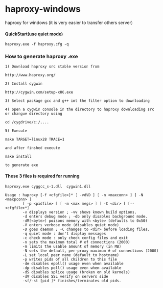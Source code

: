 # haproxy-windows
haproxy for windows (it is very easier to transfer others server)

#### QuickStart(use quiet mode)

    haproxy.exe -f haproxy.cfg -q

### How to generate haproxy .exe
```
1) Download haproxy src stable version from 

http://www.haproxy.org/

2) Install cygwin 

http://cygwin.com/setup-x86.exe

3) Select package gcc and g++ int the filter option to downloading

4) open a cygwin console in the directory to haproxy downloading src or changue directory using

cd /cygdrive/c:/....

5) Execute 

make TARGET=linux28 TRACE=1

and after finshed execute 

make install 

to generate exe
```

#### These 3 files is required for running

    haproxy.exe cyggcc_s-1.dll  cygwin1.dll

```
Usage : haproxy [-f <cfgfile>]* [ -vdVD ] [ -n <maxconn> ] [ -N <maxpconn> ]
        [ -p <pidfile> ] [ -m <max megs> ] [ -C <dir> ] [-- <cfgfile>*]
        -v displays version ; -vv shows known build options.
        -d enters debug mode ; -db only disables background mode.
        -dM[<byte>] poisons memory with <byte> (defaults to 0x50)
        -V enters verbose mode (disables quiet mode)
        -D goes daemon ; -C changes to <dir> before loading files.
        -q quiet mode : don't display messages
        -c check mode : only check config files and exit
        -n sets the maximum total # of connections (2000)
        -m limits the usable amount of memory (in MB)
        -N sets the default, per-proxy maximum # of connections (2000)
        -L set local peer name (default to hostname)
        -p writes pids of all children to this file
        -de disables epoll() usage even when available
        -dp disables poll() usage even when available
        -dS disables splice usage (broken on old kernels)
        -dV disables SSL verify on servers side
        -sf/-st [pid ]* finishes/terminates old pids.
```
